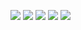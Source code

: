 ![](https://github-profile-summary-cards.vercel.app/api/cards/profile-details?username=KotKompot0&theme=solarized_dark)
![](https://github-profile-summary-cards.vercel.app/api/cards/most-commit-language?username=KotKompot0&theme=solarized_dark)
![](https://github-profile-summary-cards.vercel.app/api/cards/repos-per-language?username=KotKompot0&theme=solarized_dark)
![](https://github-profile-summary-cards.vercel.app/api/cards/stats?username=KotKompot0&theme=solarized_dark)
![](https://github-profile-summary-cards.vercel.app/api/cards/productive-time?username=KotKompot0&theme=solarized_dark)
